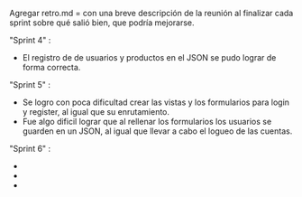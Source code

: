 Agregar retro.md = con una breve descripción de la reunión al finalizar cada sprint sobre qué salió bien, que podría mejorarse.

"Sprint 4" :
- El registro de de usuarios y productos en el JSON se pudo lograr de forma correcta.

"Sprint 5" : 
- Se logro con poca dificultad crear las vistas y los formularios para login y register, al igual que su enrutamiento.
- Fue algo dificil lograr que al rellenar los formularios los usuarios se guarden en un JSON, al igual que llevar a cabo el logueo de las cuentas.

"Sprint 6" :

-
-
-
